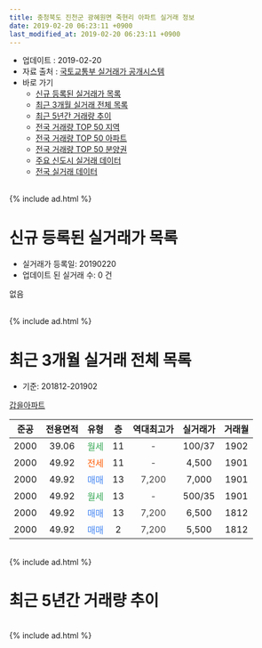 ```yaml
---
title: 충청북도 진천군 광혜원면 죽현리 아파트 실거래 정보
date: 2019-02-20 06:23:11 +0900
last_modified_at: 2019-02-20 06:23:11 +0900
---
```


* 업데이트 : 2019-02-20
* 자료 출처 : [국토교통부 실거래가 공개시스템](http://rt.molit.go.kr)
* 바로 가기
    * [신규 등록된 실거래가 목록](#신규-등록된-실거래가-목록)
    * [최근 3개월 실거래 전체 목록](#최근-3개월-실거래-전체-목록)
    * [최근 5년간 거래량 추이](#최근-5년간-거래량-추이)
    * [전국 거래량 TOP 50 지역](https://inasie.github.io/apt-trade-info/최근-3개월-전국에서-가장-거래가-많이-발생한-지역)
    * [전국 거래량 TOP 50 아파트](https://inasie.github.io/apt-trade-info/최근-3개월-전국에서-가장-거래가-많이-발생한-아파트)
    * [전국 거래량 TOP 50 분양권](https://inasie.github.io/apt-trade-info/최근-3개월-전국에서-가장-거래가-많이-발생한-분양권)
    * [주요 신도시 실거래 데이터](https://inasie.github.io/apt-trade-info/주요-신도시)
    * [전국 실거래 데이터](https://inasie.github.io/apt-trade-info/전국)
<br>
{% include ad.html %}
<br>

# 신규 등록된 실거래가 목록
* 실거래가 등록일: 20190220
* 업데이트 된 실거래 수: 0 건

없음

<br>
{% include ad.html %}
<br>

# 최근 3개월 실거래 전체 목록
* 기준: 201812-201902


[갑을아파트](https://search.naver.com/search.naver?query=%EC%B6%A9%EC%B2%AD%EB%B6%81%EB%8F%84+%EC%A7%84%EC%B2%9C%EA%B5%B0+%EA%B4%91%ED%98%9C%EC%9B%90%EB%A9%B4+%EC%A3%BD%ED%98%84%EB%A6%AC+%EA%B0%91%EC%9D%84%EC%95%84%ED%8C%8C%ED%8A%B8)

|준공|전용면적|유형|층|역대최고가|실거래가|거래월|
|:---:|:---:|:---:|:---:|:---:|:---:|:---:|
|2000|39.06|<span style="color:#34a853">월세</span>|11|<span style="color:#444444">-</span>|100/37|1902|
|2000|49.92|<span style="color:#ff5a00">전세</span>|11|<span style="color:#444444">-</span>|4,500|1901|
|2000|49.92|<span style="color:#4285f3">매매</span>|13|<span style="color:#444444">7,200</span>|7,000|1901|
|2000|49.92|<span style="color:#34a853">월세</span>|13|<span style="color:#444444">-</span>|500/35|1901|
|2000|49.92|<span style="color:#4285f3">매매</span>|13|<span style="color:#444444">7,200</span>|6,500|1812|
|2000|49.92|<span style="color:#4285f3">매매</span>|2|<span style="color:#444444">7,200</span>|5,500|1812|


<br>
{% include ad.html %}
<br>

# 최근 5년간 거래량 추이


<div style="width:100%;">
    <canvas id="deal_progress" height="200"></canvas>
</div>

<script>
new Chart(document.getElementById("deal_progress"), {
    type: 'line',
    data: {
        labels: ['201402','201403','201404','201405','201406','201407','201408','201409','201410','201411','201412','201501','201502','201503','201504','201505','201506','201507','201508','201509','201510','201511','201512','201601','201602','201603','201604','201605','201606','201607','201608','201609','201610','201611','201612','201701','201702','201703','201704','201705','201706','201707','201708','201709','201710','201711','201712','201801','201802','201803','201804','201805','201806','201807','201808','201809','201810','201811','201812','201901','201902'],
        datasets: [{
            label: '매매',
            pointRadius: 1,
            data: [7, 3, 1, 4, 3, 9, 3, 1, 2, 0, 6, 7, 3, 4, 9, 0, 4, 4, 4, 3, 2, 1, 5, 2, 2, 4, 3, 3, 3, 4, 2, 3, 2, 0, 3, 2, 3, 1, 1, 7, 4, 2, 0, 3, 3, 2, 0, 0, 2, 5, 1, 3, 0, 0, 2, 1, 0, 2, 2, 1, 0],
            borderColor: "rgba(255, 201, 14, 1)",
            backgroundColor: "rgba(255, 201, 14, 0.5)",
            fill: false,
            lineTension: 0
        },{
            label: '전월세',
            pointRadius: 1,
            data: [0, 2, 1, 1, 1, 1, 0, 1, 2, 0, 1, 0, 2, 1, 1, 0, 1, 0, 1, 1, 2, 0, 0, 1, 2, 1, 2, 0, 1, 0, 0, 0, 4, 0, 0, 2, 3, 2, 0, 1, 3, 3, 1, 0, 2, 2, 0, 1, 1, 0, 1, 0, 2, 3, 0, 1, 3, 1, 0, 2, 1],
            borderColor: "rgba(0, 141, 185, 1)",
            backgroundColor: "rgba(0, 141, 185, 0.5)",
            fill: false,
            lineTension: 0
        }
        ]
    },
    options: {
        responsive: true,
        title: {
            display: false
        },
        tooltips: {
            mode: 'index',
            intersect: false
        },
        hover: {
            mode: 'nearest',
            intersect: true
        },
        scales: {
            xAxes: [{
                display: true,
                scaleLabel: {
                    display: true,
                    labelString: '년/월'
                }
            }],
            yAxes: [{
                display: true,
                ticks: {
                    suggestedMin: 0,
                },
                scaleLabel: {
                    display: true,
                    labelString: '실거래 수'
                }
            }]
        }
    }
});

</script>


<br>
{% include ad.html %}
<br>

